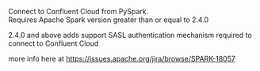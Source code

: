 Connect to Confluent Cloud from PySpark.                                                                                                                            
Requires Apache Spark version greater than or equal to 2.4.0

2.4.0 and above adds support SASL authentication mechanism required to connect to Confluent Cloud

more info here at https://issues.apache.org/jira/browse/SPARK-18057 
